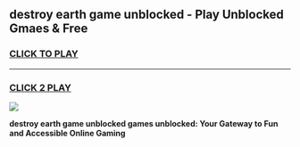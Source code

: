 
## destroy earth game unblocked - Play Unblocked Gmaes & Free
<h3>
<a href="https://premium.freeplayer.one?title=destroy_earth_game_unblocked&ref=20F">CLICK TO PLAY</a></h3>
<hr>

<h3>
<a href="https://premium.freeplayer.one?title=destroy_earth_game_unblocked&ref=20F">CLICK 2 PLAY</a>
  
</h3>

<a href="https://premium.freeplayer.one?title=destroy_earth_game_unblocked&ref=20F/"><img src="https://clearcache.store/games.png"></a>


**destroy earth game unblocked games unblocked: Your Gateway to Fun and Accessible Online Gaming**
